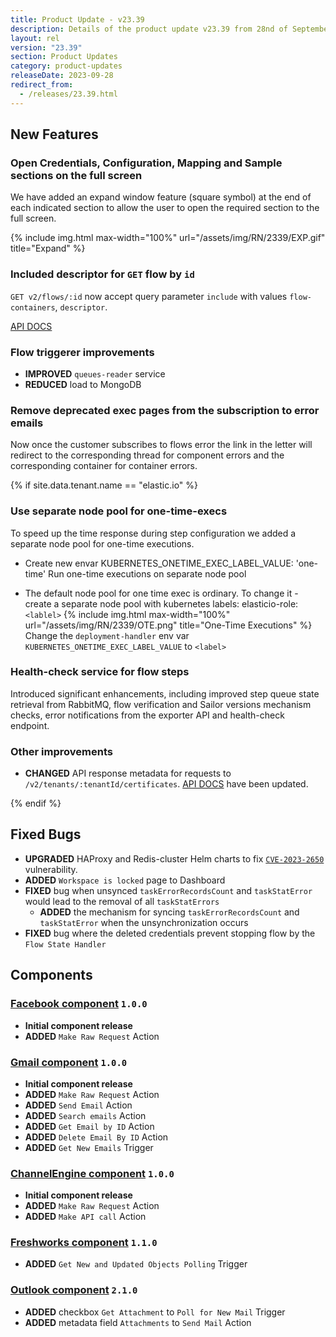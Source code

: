 ```yaml
---
title: Product Update - v23.39
description: Details of the product update v23.39 from 28nd of September 2023.
layout: rel
version: "23.39"
section: Product Updates
category: product-updates
releaseDate: 2023-09-28
redirect_from:
  - /releases/23.39.html
---
```


## New Features
### Open Credentials, Configuration, Mapping and Sample sections on the full screen

We have added an expand window feature (square symbol) at the end of each indicated section to allow the user to open the required section to the full screen.

{% include img.html max-width="100%" url="/assets/img/RN/2339/EXP.gif" title="Expand" %}

### Included descriptor for `GET` flow by `id`

`GET v2/flows/:id` now accept query parameter `include` with values `flow-containers`, `descriptor`.

[API DOCS](https://api.elastic.io/docs/v2#/flows/get_flows__flow_id_)

### Flow triggerer improvements

*   **IMPROVED** `queues-reader` service
*   **REDUCED** load to MongoDB

### Remove deprecated exec pages from the subscription to error emails

Now once the customer subscribes to flows error the link in the letter will redirect to the corresponding thread for component errors and the corresponding container for container errors.


{% if site.data.tenant.name == "elastic.io" %}

### Use separate node pool for one-time-execs

To speed up the time response during step configuration we added a separate node pool for one-time executions.

* Create new envar KUBERNETES_ONETIME_EXEC_LABEL_VALUE: 'one-time'
Run one-time executions on separate node pool

* The default node pool for one time exec is ordinary. To change it - create a separate node pool with kubernetes labels: elasticio-role: `<lablel>`
{% include img.html max-width="100%" url="/assets/img/RN/2339/OTE.png" title="One-Time Executions" %}
Change the `deployment-handler` env var `KUBERNETES_ONETIME_EXEC_LABEL_VALUE` to `<label>`

### Health-check service for flow steps

Introduced significant enhancements, including improved step queue state retrieval from RabbitMQ, flow verification and Sailor versions mechanism checks, error notifications from the exporter API and health-check endpoint.

### Other improvements

*   **CHANGED** API response metadata for requests to `/v2/tenants/:tenantId/certificates`. [API DOCS](https://api.elastic.io/docs/v2#/tenants) have been updated.

{% endif %}

## Fixed Bugs

*   **UPGRADED** HAProxy and Redis-cluster Helm charts to fix [`CVE-2023-2650`](https://nvd.nist.gov/vuln/detail/CVE-2023-2650) vulnerability.
*   **ADDED** `Workspace is locked` page to Dashboard
*   **FIXED**  bug when unsynced `taskErrorRecordsCount` and `taskStatError` would lead to the removal of all `taskStatErrors`
    *   **ADDED** the mechanism for syncing `taskErrorRecordsCount` and `taskStatError` when the unsynchronization occurs
*   **FIXED** bug where the deleted credentials prevent stopping flow by the `Flow State Handler`


## Components

### [Facebook component](/components/facebook-component/) `1.0.0`
*   **Initial component release**
*   **ADDED** `Make Raw Request` Action

### [Gmail component](/components/gmail-component/) `1.0.0`
*   **Initial component release**
*   **ADDED** `Make Raw Request` Action
*   **ADDED** `Send Email` Action
*   **ADDED** `Search emails` Action
*   **ADDED** `Get Email by ID` Action
*   **ADDED** `Delete Email By ID` Action
*   **ADDED** `Get New Emails` Trigger

### [ChannelEngine component](/components/channelengine-component/) `1.0.0`
*   **Initial component release**
*   **ADDED** `Make Raw Request` Action
*   **ADDED** `Make API call` Action

### [Freshworks component](/components/freshworks-component/) `1.1.0`
*   **ADDED** `Get New and Updated Objects Polling` Trigger

### [Outlook component](/components/outlook/) `2.1.0`
*   **ADDED** checkbox `Get Attachment` to `Poll for New Mail` Trigger
*   **ADDED** metadata field `Attachments` to `Send Mail` Action
